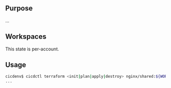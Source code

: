 ## Purpose
...

## Workspaces
This state is per-account.

## Usage
```bash
cicdenv$ cicdctl terraform <init|plan|apply|destroy> nginx/shared:${WORKSPACE}
...
```
